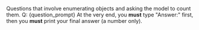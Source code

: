 Questions that involve enumerating objects and asking the model to count them.
Q: {question_prompt}
At the very end, you **must** type "Answer:" first, then you **must** print your final answer (a number only).